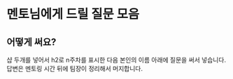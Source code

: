 # 멘토님에게 드릴 질문 모음
## 어떻게 써요?

샵 두개를 넣어서 h2로 n주차를 표시한 다음 본인의 이름 아래에 질문을 써서 넣습니다. 답변은 멘토링 시간 뒤에 팀장이 정리해서 머지합니다.
